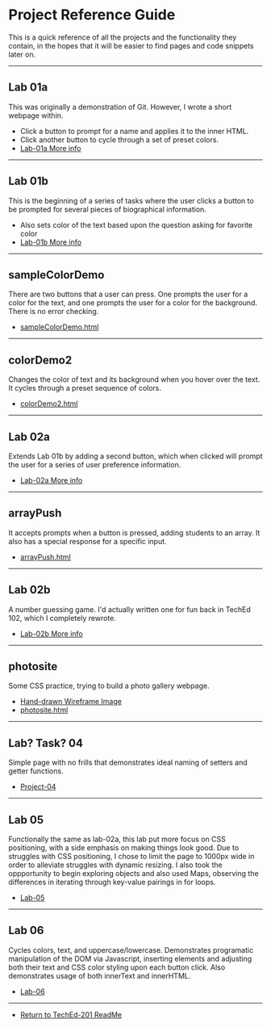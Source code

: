 # Project Reference Guide

This is a quick reference of all the projects and the functionality they contain, in the hopes that it will be easier to find pages and code snippets later on.

---

## Lab 01a

This was originally a demonstration of Git. However, I wrote a short webpage within.

- Click a button to prompt for a name and applies it to the inner HTML.
- Click another button to cycle through a set of preset colors.
- [Lab-01a More info](./lab-01a/lab-01a.md)

---

## Lab 01b

This is the beginning of a series of tasks where the user clicks a button to be prompted for several pieces of biographical information.

- Also sets color of the text based upon the question asking for favorite color
- [Lab-01b More info](./lab-01b/lab-01b.md)

---

## sampleColorDemo

There are two buttons that a user can press. One prompts the user for a color for the text, and one prompts the user for a color for the background. There is no error checking.

- [sampleColorDemo.html](./other/sampleColorDemo.html)

---

## colorDemo2

Changes the color of text and its background when you hover over the text. It cycles through a preset sequence of colors.

- [colorDemo2.html](./other/colorDemo2.html)

---

## Lab 02a

Extends Lab 01b by adding a second button, which when clicked will prompt the user for a series of user preference information.

- [Lab-02a More info](./lab-02a/lab-02a.md)

---

## arrayPush

It accepts prompts when a button is pressed, adding students to an array. It also has a special response for a specific input.

- [arrayPush.html](./other/arrayPush.html)

---

## Lab 02b

A number guessing game. I'd actually written one for fun back in TechEd 102, which I completely rewrote.

- [Lab-02b More info](./lab-02b/lab-02b.md)

---

## photosite

Some CSS practice, trying to build a photo gallery webpage.

- [Hand-drawn Wireframe Image](./photosite/PhotographySiteWireframe.jpg)
- [photosite.html](./photosite/photosite.html)

---

## Lab? Task? 04

Simple page with no frills that demonstrates ideal naming of setters and getter functions.

- [Project-04](/code/lab-04/p04.html)

---

## Lab 05

Functionally the same as lab-02a, this lab put more focus on CSS positioning, with a side emphasis on making things look good. Due to struggles with CSS positioning, I chose to limit the page to 1000px wide in order to alleviate struggles with dynamic resizing. I also took the oppportunity to begin exploring objects and also used Maps, observing the differences in iterating through key-value pairings in for loops.

- [Lab-05](/code/lab-05/lab-05.md)

---

## Lab 06

Cycles colors, text, and uppercase/lowercase. Demonstrates programatic manipulation of the DOM via Javascript, inserting elements and adjusting both their text and CSS color styling upon each button click. Also demonstrates usage of both innerText and innerHTML.

- [Lab-06](/code/lab-06/lab-06.md)

---

- [Return to TechEd-201 ReadMe](/README.md)
